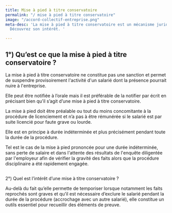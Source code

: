 ```yaml
---
title: Mise à pied à titre conservatoire
permalink: "/ mise à pied à titre conservatoire"
image: "/accord-collectif-entreprise.png"
meta-desc: 'La mise à pied à titre conservatoire est un mécanisme juridique particulier.
  Découvrez son intérêt. '

---
```

## 1°) Qu’est ce que la mise à pied à titre conservatoire ? 

La mise à pied à titre conservatoire ne constitue pas une sanction et permet de suspendre provisoirement l'activité d'un salarié dont la présence pourrait nuire à l'entreprise.  
  
Elle peut être notifiée à l’orale mais il est préférable de la notifier par écrit en précisant bien qu’il s’agit d’une mise à pied à titre conservatoire.  
  
La mise à pied doit être préalable ou tout du moins concomitante à la procédure de licenciement et n’a pas à être rémunérée si le salarié est par suite licencié pour faute grave ou lourde.  
  
Elle est en principe à durée indéterminée et plus précisément pendant toute la durée de la procédure.  
  
Tel est le cas de la mise à pied prononcée pour une durée indéterminée, sans perte de salaire et dans l'attente des résultats de l'enquête diligentée par l'employeur afin de vérifier la gravité des faits alors que la procédure disciplinaire a été rapidement engagée.

##   
2°) Quel est l’intérêt d’une mise à titre conservatoire ? 

Au-delà du fait qu’elle permette de temporiser lorsque notamment les faits reprochés sont graves et qu’il est nécessaire d’exclure le salarié pendant la durée de la procédure (accrochage avec un autre salarié), elle constitue un outils essentiel pour recueillir des éléments de preuve.